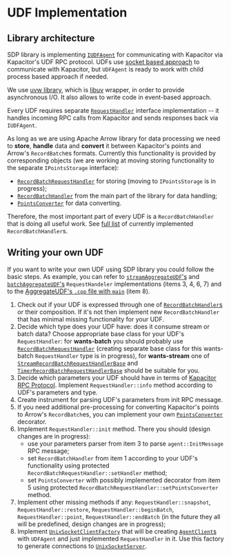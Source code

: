 # UDF Implementation

## Library architecture

SDP library is implementing [`IUDFAgent`](udf_agent.h) for communicating with
Kapacitor via Kapacitor's UDF RPC protocol. UDFs use
[socket based approach](https://github.com/influxdata/kapacitor/tree/master/udf/agent#child-process-vs-socket)
to communicate with Kapacitor, but `UDFAgent` is ready to work with child
process based approach if needed.

We use [uvw library](https://uvw.docsforge.com), which is
[libuv](https://github.com/libuv/libuv) wrapper, in order to provide
asynchronous I/O. It also allows to write code in event-based approach.

Every UDF requires separate
[`RequestHandler`](../src/kapacitor_udf/request_handlers/request_handler.h)
interface implementation -- it handles incoming RPC calls from Kapacitor and
sends responses back via `IUDFAgent`.

As long as we are using Apache Arrow library for data processing we need to
**store**, **handle** data and **convert** it between Kapacitor's points and
Arrow's `RecordBatch`es formats. Currently this functionality is provided by
corresponding objects (we are working at moving storing functionality to
the separate `IPointsStorage` interface):

* [`RecordBatchRequestHandler`](../src/kapacitor_udf/request_handlers/record_batch_request_handler.h)
  for storing (moving to `IPointsStorage` is in progress);
* [`RecordBatchHandler`](../src/record_batch_handlers) from the main part of
  the library for data handling;
* [`PointsConverter`](../src/kapacitor_udf/utils/points_converter.h) for data
  converting.

Therefore, the most important part of every UDF is a
`RecordBatchHandler` that is doing all useful work. See
[full list](computation-graph.md#RecordBatchHandler) of currently implemented
`RecordBatchHandler`s.

## Writing your own UDF

If you want to write your own UDF using SDP library you could follow the 
basic steps. As example, you can refer to 
[`streamAggregateUDF`'s](../src/kapacitor_udf/request_handlers/aggregate_request_handlers/stream_aggregate_request_handler.h) 
and [`batchAggregateUDF`'s](../src/kapacitor_udf/request_handlers/aggregate_request_handlers/batch_aggregate_request_handler.h) 
`RequestHandeler` implementations (items 3, 4, 6, 7) and to the 
[AggregateUDF's `.cpp` file with `main`](../examples/aggregate_udf/aggregate_udf.cpp) 
(item 8).

1. Check out if your UDF is expressed through one of 
   [`RecordBatchHandler`s](computation-graph.md#RecordBatchHandler) or their 
   composition. If it's not then implement new `RecordBatchHandler` that has 
   minimal missing functionality for your UDF.
2. Decide which type does your UDF have: does it consume stream or batch 
   data? Choose appropriate base class for your UDF's `RequestHandler`: for 
   **wants-batch** you should probably use 
   [`RecordBatchRequestHandler`](../src/kapacitor_udf/request_handlers/record_batch_request_handler.h) 
   (creating separate base class for this wants-batch `RequestHandler` type 
   is in progress), for **wants-stream** one of 
   [`StreamRecordBatchRequestHandlerBase`](../src/kapacitor_udf/request_handlers/record_batch_request_handler.h) 
   and [`TimerRecordBatchRequestHandlerBase`](../src/kapacitor_udf/request_handlers/record_batch_request_handler.h) 
   should be suitable for you.
3. Decide which parameters your UDF should have in terms of [Kapacitor RPC 
   Protocol](../src/kapacitor_udf/udf.proto). Implement 
   `RequestHandler::info` method according to UDF's parameters and type.
4. Create instrument for parsing UDF's parameters from init RPC message.
5. If you need additional pre-processing for converting Kapacitor's points to
   Arrow's `RecordBatch`es, you can implement your own 
   [`PointsConverter`](../src/kapacitor_udf/utils/points_converter.h) 
   decorator.
6. Implement `RequestHandler::init` method. There you should (design changes 
   are in progress):
   * use your parameters parser from item 3 to parse `agent::InitMessage` RPC
     message;
   * set `RecordBatchHandler` from item 1 according to your UDF's 
     functionality using protected `RecordBatchRequestHandler::setHandler` 
     method;
   * set `PointsConverter` with possibly implemented decorator from item 5 
     using protected `RecordBatchRequestHandler::setPointsConverter` method.
7. Implement other missing methods if any: `RequestHandler::snapshot`, 
   `RequestHandler::restore`, `RequestHandler::beginBatch`, 
   `RequestHandler::point`, `RequestHandler::endBatch` (in the future they 
   all will be predefined, design changes are in progress);
8. Implement [`UnixSocketClientFactory`](../src/server/unix_socket_client.h)
   that will be creating [`AgentClient`s](../src/kapacitor_udf/udf_agent.h) 
   with `UDFAgent` and just implemented `RequestHandler` in it. Use this 
   factory to generate connections to 
   [`UnixSocketServer`](../src/server/unix_socket_server.h).
